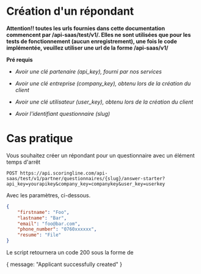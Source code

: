 Création d'un répondant
=====================================================================

**Attention!! toutes les urls fournies dans cette documentation commencent par /api-saas/test/v1/. Elles ne sont utilisées que pour les tests de fonctionnement (aucun enregistrement), une fois le code implémentée, veuillez utiliser une url de la forme /api-saas/v1/**

**Pré requis**

- _Avoir une clé partenaire (api\_key), fourni par nos services_

- _Avoir une clé entreprise (company\_key), obtenu lors de la création du client_

- _Avoir une clé utilisateur (user\_key), obtenu lors de la création du client_

- _Avoir l'identifiant questionnaire (slug)_

# Cas pratique

Vous souhaitez créer un répondant pour un questionnaire avec un élément temps d'arrêt

```
POST https://api.scoringline.com/api-saas/test/v1/partner/questionnaires/{slug}/answer-starter?api_key=yourapikey&company_key=companykey&user_key=userkey
```

Avec les paramètres, ci-dessous.


```json
{
    "firstname": "Foo",
    "lastname": "Bar",
    "email": "foo@bar.com",
    "phone_number": "0760xxxxxx",
    "resume": "File"
}
```

Le script retournera un code 200 sous la forme de 

{
    message: "Applicant successfully created"
}

